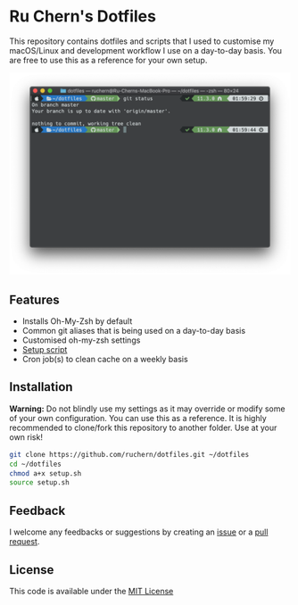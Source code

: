 # Ru Chern's Dotfiles

This repository contains dotfiles and scripts that I used to customise my macOS/Linux and development workflow I use on a day-to-day basis. You are free to use this as a reference for your own setup.

![Terminal](terminal.png)

## Features

- Installs Oh-My-Zsh by default
- Common git aliases that is being used on a day-to-day basis
- Customised oh-my-zsh settings
- [Setup script](setup.sh)
- Cron job(s) to clean cache on a weekly basis

## Installation

**Warning:** Do not blindly use my settings as it may override or modify some of your own configuration. You can use this as a reference. It is highly recommended to clone/fork this repository to another folder. Use at your own risk!

```zsh
git clone https://github.com/ruchern/dotfiles.git ~/dotfiles
cd ~/dotfiles
chmod a+x setup.sh
source setup.sh
```

## Feedback

I welcome any feedbacks or suggestions by creating an [issue](https://github.com/ruchern/dotfiles/issues) or a [pull request](https://github.com/ruchern/dotfiles/pulls).

## License

This code is available under the [MIT License](LICENSE)
